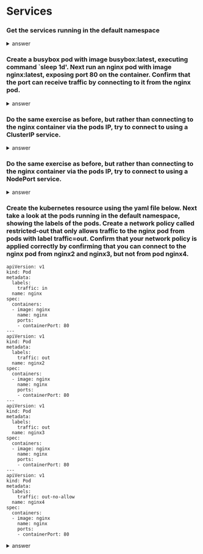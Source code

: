 # Services

### Get the services running in the default namespace
<details>
<summary>answer</summary>
<p>

```
$ k get svc
NAME         TYPE        CLUSTER-IP   EXTERNAL-IP   PORT(S)   AGE
kubernetes   ClusterIP   10.96.0.1    <none>        443/TCP   104s
```

</p>
</details>

### Create a busybox pod with image busybox:latest, executing command `sleep 1d'. Next run an nginx pod with image nginx:latest, exposing port 80 on the container. Confirm that the port can receive traffic by connecting to it from the nginx pod. 
<details>
<summary>answer</summary>
<p>

```
k run busybox --image=busybox --command -- sleep 1d
```

```
k run nginx --image=nginx --port 80
```

```
$ k get po -o wide
NAME           READY   STATUS        RESTARTS   AGE    IP          NODE     NOMINATED NODE   READINESS GATES
busybox        1/1     Running       0          30s    10.32.0.7   node01   <none>           <none>
nginx          1/1     Running       0          20s    10.32.0.8   node01   <none>           <none>
```

Let's see if we can connect to the nginx pod.
```
$ k exec -it busybox -- sh
```
```
busybox ~ wget 10.32.0.8:80
Connecting to 10.32.0.8:80 (10.32.0.8:80)
saving to 'index.html'
index.html           100% |**********************************************************************************************|   612  0:00:00 ETA
'index.html' saved
```
```
busybox ~ cat index.html
<!DOCTYPE html>
<html>
<head>
<title>Welcome to nginx!</title>
<style>
    body {
        width: 35em;
        margin: 0 auto;
        font-family: Tahoma, Verdana, Arial, sans-serif;
    }
</style>
</head>
<body>
<h1>Welcome to nginx!</h1>
<p>If you see this page, the nginx web server is successfully installed and
working. Further configuration is required.</p>

<p>For online documentation and support please refer to
<a href="http://nginx.org/">nginx.org</a>.<br/>
Commercial support is available at
<a href="http://nginx.com/">nginx.com</a>.</p>

<p><em>Thank you for using nginx.</em></p>
</body>
</html>
``` 

</p>
</details>

### Do the same exercise as before, but rather than connecting to the nginx container via the pods IP, try to connect to using a ClusterIP service.
<details>
<summary>answer</summary>
<p>

```
k run busybox --image=busybox --command -- sleep 1d
```

```
k run nginx --image=nginx --port 80
```

```
$ expose pod nginx --port=80 --name=nginx
service/nginx exposed
```
```
$ k get svc
NAME         TYPE        CLUSTER-IP      EXTERNAL-IP   PORT(S)   AGE
kubernetes   ClusterIP   10.96.0.1       <none>        443/TCP   8m49s
nginx        ClusterIP   10.99.214.196   <none>        80/TCP    2s
```

```
$ k exec -it busybox -- sh
```

```
busybox ~ wget nginx:80
Connecting to nginx:80 (10.99.214.196:80)
saving to 'index.html'
index.html           100% |**********************************************************************************************|   612  0:00:00 ETA
'index.html' saved
```

</p>
</details>


### Do the same exercise as before, but rather than connecting to the nginx container via the pods IP, try to connect to using a NodePort service.
<details>
<summary>answer</summary>
<p>

```
k run busybox --image=busybox --command -- sleep 1d
```

```
k run nginx --image=nginx --port 80
```

```
$ k expose pod nginx --port=80 --type=NodePort
service/nginx exposed
```
```
$ k get node -o wide
NAME           STATUS   ROLES    AGE   VERSION   INTERNAL-IP   EXTERNAL-IP   OS-IMAGE             KERNEL-VERSION       CONTAINER-RUNTIME
controlplane   Ready    master   13m   v1.19.0   172.17.0.71   <none>        Ubuntu 18.04.5 LTS   4.15.0-122-generic   docker://19.3.13
node01         Ready    <none>   13m   v1.19.0   172.17.0.72   <none>        Ubuntu 18.04.5 LTS   4.15.0-122-generic   docker://19.3.13
```
```
$ k get svc
NAME         TYPE        CLUSTER-IP      EXTERNAL-IP   PORT(S)        AGE
kubernetes   ClusterIP   10.96.0.1       <none>        443/TCP        13m
nginx        NodePort    10.101.53.210   <none>        80:30583/TCP   36s
```

```
$ k exec -it busybox -- sh
```

```
busybox ~ wget 172.17.0.72:30583
Connecting to 172.17.0.72:30583 (172.17.0.72:30583)
saving to 'index.html'
index.html           100% |**********************************************************************************************|   612  0:00:00 ETA
'index.html' saved
```

</p>
</details>


### Create the kubernetes resource using the yaml file below. Next take a look at the pods running in the default namespace, showing the labels of the pods. Create a network policy called restricted-out that only allows traffic to the nginx pod from pods with label traffic=out. Confirm that your network policy is applied correctly by confirming that you can connect to the nginx pod from nginx2 and nginx3, but not from pod nginx4.

```
apiVersion: v1
kind: Pod
metadata:
  labels:
    traffic: in
  name: nginx
spec:
  containers:
  - image: nginx
    name: nginx
    ports:
    - containerPort: 80
---
apiVersion: v1
kind: Pod
metadata:
  labels:
    traffic: out
  name: nginx2
spec:
  containers:
  - image: nginx
    name: nginx
    ports:
    - containerPort: 80
---
apiVersion: v1
kind: Pod
metadata:
  labels:
    traffic: out
  name: nginx3
spec:
  containers:
  - image: nginx
    name: nginx
    ports:
    - containerPort: 80
---
apiVersion: v1
kind: Pod
metadata:
  labels:
    traffic: out-no-allow
  name: nginx4
spec:
  containers:
  - image: nginx
    name: nginx
    ports:
    - containerPort: 80
```

<details>
<summary>answer</summary>
<p>

Let's check out the pods first.
```
$ k get pod -o wide
NAME     READY   STATUS    RESTARTS   AGE     IP         NODE             NOMINATED NODE   READINESS GATES
nginx    1/1     Running   0          6m46s   10.1.1.5   docker-desktop   <none>           <none>
nginx2   1/1     Running   0          6m46s   10.1.1.6   docker-desktop   <none>           <none>
nginx3   1/1     Running   0          6m46s   10.1.1.7   docker-desktop   <none>           <none>
nginx4   1/1     Running   0          4m5s    10.1.1.8   docker-desktop   <none>           <none>
```
Apply the network policy file and describe the network policy.
```
$ k describe netpol
Name:         restricted-out
Namespace:    default
Created on:   2021-01-16 10:56:13 +0100 CET
Labels:       <none>
Annotations:  <none>
Spec:
  PodSelector:     traffic=in
  Allowing ingress traffic:
    To Port: 80/TCP
    From:
      PodSelector: traffic=out
  Allowing egress traffic:
    To Port: <any> (traffic allowed to all ports)
    To: <any> (traffic not restricted by source)
  Policy Types: Ingress, Egress
```
We leave checking the correctness of the network policy as an exercise :)

</p>
</details>